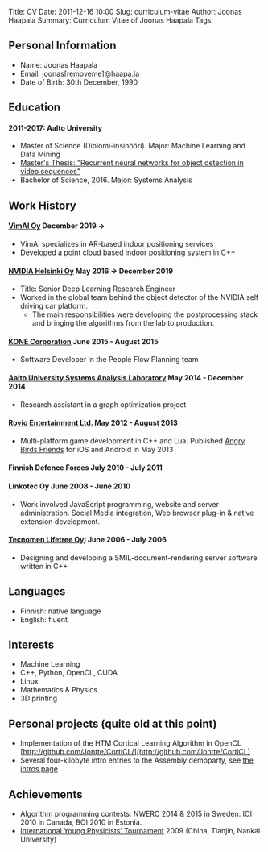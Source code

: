 Title: CV
Date: 2011-12-16 10:00
Slug: curriculum-vitae
Author: Joonas Haapala
Summary: Curriculum Vitae of Joonas Haapala
Tags:

## Personal Information
* Name: Joonas Haapala
* Email: joonas[removeme]@haapa.la
* Date of Birth: 30th December, 1990

<!--- -->

## Education
#### 2011-2017: Aalto University

* Master of Science (Diplomi-insinööri). Major: Machine Learning and Data Mining
* [Master's Thesis: "Recurrent neural networks for object detection in video sequences"](https://aaltodoc.aalto.fi/handle/123456789/26137)
* Bachelor of Science, 2016. Major: Systems Analysis

<!---

* 2007-2010: Olari upper secondary school

Specialized degree in natural sciences
* 2006-2007: Espoonlahti upper secondary school
* 1997-2006: Nöykkiö comprehensive school and Nöykkiönlaakson koulu

-->

## Work History
#### [VimAI Oy](https://vim.ai/) December 2019 ->
* VimAI specializes in AR-based indoor positioning services
* Developed a point cloud based indoor positioning system in C++

#### [NVIDIA Helsinki Oy](http://www.nvidia.com/) May 2016 -> December 2019
* Title: Senior Deep Learning Research Engineer
* Worked in the global team behind the object detector of the NVIDIA self driving car platform.
    * The main responsibilities were developing the postprocessing stack and bringing the
      algorithms from the lab to production.

#### **[KONE Corporation](http://www.kone.com/en/)** June 2015 - August 2015
* Software Developer in the People Flow Planning team

#### **[Aalto University Systems Analysis Laboratory](http://sal.aalto.fi/en/)** May 2014 - December 2014
* Research assistant in a graph optimization project

#### **[Rovio Entertainment Ltd.](http://www.rovio.com/)** May 2012 - August 2013
* Multi-platform game development in C++ and Lua. Published [Angry Birds Friends](https://play.google.com/store/apps/details?id=com.rovio.angrybirdsfriends) for iOS and Android in May 2013

#### **Finnish Defence Forces** July 2010 - July 2011

#### **Linkotec Oy** June 2008 - June 2010
* Work involved JavaScript programming, website and server administration. Social Media integration, Web browser plug-in & native extension development.

#### **[Tecnomen Lifetree Oyj](http://www.tecnotree.com/)** June 2006 - July 2006
* Designing and developing a SMIL-document-rendering server software written in C++

<!--- -->

## Languages
* Finnish: native language
* English: fluent

<!--- -->

## Interests
* Machine Learning
* C++, Python, OpenCL, CUDA
* Linux
* Mathematics & Physics
* 3D printing

<!--- -->

## Personal projects (quite old at this point)
* Implementation of the HTM Cortical Learning Algorithm in OpenCL [http://github.com/Jontte/CortiCL/](http://github.com/Jontte/CortiCL)
* Several four-kilobyte intro entries to the Assembly demoparty, see [the intros page]({filename}/pages/intros.md)

<!--
* Distributed Monte Carlo Raytracer (school project) [http://github.com/Jontte/DMCR/](http://github.com/Jontte/DMCR/)
* Plethora: HTML5 isometric canvas game. Crude physics simulation, animation support, level editor, etc.
* Sarona: Networked game engine where each level is written in JavaScript. Includes Bullet3D physics simulation, Irrlicht graphics, V8 Javascript engine, custom object replicator API over UDP (with the help of ENet)
* Quadrivium: A hobby project where a Freenet-like network was built between participating nodes. I ended up designing a custom P2P protocol over UDP.
* Kohonen network (SOM) for image analysis and content based search
-->

<!--- -->

## Achievements
* Algorithm programming contests: NWERC 2014 & 2015 in Sweden. IOI 2010 in Canada, BOI 2010 in Estonia.
* [International Young Physicists’ Tournament](http://www.iypt.org/) 2009 (China, Tianjin, Nankai University)
